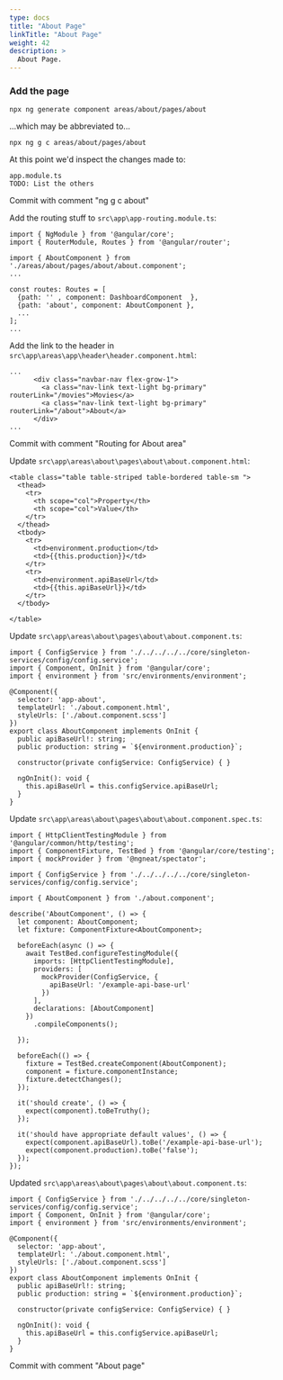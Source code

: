 ```yaml
---
type: docs
title: "About Page"
linkTitle: "About Page"
weight: 42
description: >
  About Page.
---
```


### Add the page

~~~
npx ng generate component areas/about/pages/about
~~~

...which may be abbreviated to...

~~~
npx ng g c areas/about/pages/about
~~~

At this point we'd inspect the changes made to:

~~~
app.module.ts
TODO: List the others
~~~

Commit with comment "ng g c about"

Add the routing stuff to `src\app\app-routing.module.ts`:

~~~
import { NgModule } from '@angular/core';
import { RouterModule, Routes } from '@angular/router';

import { AboutComponent } from './areas/about/pages/about/about.component';
...

const routes: Routes = [
  {path: '' , component: DashboardComponent  },
  {path: 'about', component: AboutComponent },
  ...
];
...
~~~

Add the link to the header in `src\app\areas\app\header\header.component.html`:

~~~
...
      <div class="navbar-nav flex-grow-1">
        <a class="nav-link text-light bg-primary" routerLink="/movies">Movies</a>
        <a class="nav-link text-light bg-primary" routerLink="/about">About</a>
      </div>
...
~~~

Commit with comment "Routing for About area"

Update `src\app\areas\about\pages\about\about.component.html`:
~~~
<table class="table table-striped table-bordered table-sm ">
  <thead>
    <tr>
      <th scope="col">Property</th>
      <th scope="col">Value</th>
    </tr>
  </thead>
  <tbody>
    <tr>
      <td>environment.production</td>
      <td>{{this.production}}</td>
    </tr>
    <tr>
      <td>environment.apiBaseUrl</td>
      <td>{{this.apiBaseUrl}}</td>
    </tr>
  </tbody>

</table>
~~~

Update `src\app\areas\about\pages\about\about.component.ts`:
~~~
import { ConfigService } from './../../../../core/singleton-services/config/config.service';
import { Component, OnInit } from '@angular/core';
import { environment } from 'src/environments/environment';

@Component({
  selector: 'app-about',
  templateUrl: './about.component.html',
  styleUrls: ['./about.component.scss']
})
export class AboutComponent implements OnInit {
  public apiBaseUrl!: string;
  public production: string = `${environment.production}`;

  constructor(private configService: ConfigService) { }

  ngOnInit(): void {
    this.apiBaseUrl = this.configService.apiBaseUrl;
  }
}
~~~

Update `src\app\areas\about\pages\about\about.component.spec.ts`:
~~~
import { HttpClientTestingModule } from '@angular/common/http/testing';
import { ComponentFixture, TestBed } from '@angular/core/testing';
import { mockProvider } from '@ngneat/spectator';

import { ConfigService } from './../../../../core/singleton-services/config/config.service';

import { AboutComponent } from './about.component';

describe('AboutComponent', () => {
  let component: AboutComponent;
  let fixture: ComponentFixture<AboutComponent>;

  beforeEach(async () => {
    await TestBed.configureTestingModule({
      imports: [HttpClientTestingModule],
      providers: [
        mockProvider(ConfigService, {
          apiBaseUrl: '/example-api-base-url'
        })
      ],
      declarations: [AboutComponent]
    })
      .compileComponents();

  });

  beforeEach(() => {
    fixture = TestBed.createComponent(AboutComponent);
    component = fixture.componentInstance;
    fixture.detectChanges();
  });

  it('should create', () => {
    expect(component).toBeTruthy();
  });

  it('should have appropriate default values', () => {
    expect(component.apiBaseUrl).toBe('/example-api-base-url');
    expect(component.production).toBe('false');
  });
});
~~~

Updated `src\app\areas\about\pages\about\about.component.ts`:
~~~
import { ConfigService } from './../../../../core/singleton-services/config/config.service';
import { Component, OnInit } from '@angular/core';
import { environment } from 'src/environments/environment';

@Component({
  selector: 'app-about',
  templateUrl: './about.component.html',
  styleUrls: ['./about.component.scss']
})
export class AboutComponent implements OnInit {
  public apiBaseUrl!: string;
  public production: string = `${environment.production}`;

  constructor(private configService: ConfigService) { }

  ngOnInit(): void {
    this.apiBaseUrl = this.configService.apiBaseUrl;
  }
}
~~~

Commit with comment "About page"